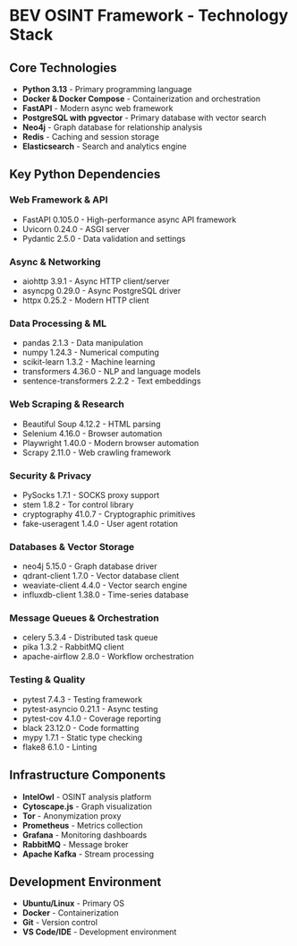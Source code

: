 # BEV OSINT Framework - Technology Stack

## Core Technologies
- **Python 3.13** - Primary programming language
- **Docker & Docker Compose** - Containerization and orchestration
- **FastAPI** - Modern async web framework
- **PostgreSQL with pgvector** - Primary database with vector search
- **Neo4j** - Graph database for relationship analysis
- **Redis** - Caching and session storage
- **Elasticsearch** - Search and analytics engine

## Key Python Dependencies
### Web Framework & API
- FastAPI 0.105.0 - High-performance async API framework
- Uvicorn 0.24.0 - ASGI server
- Pydantic 2.5.0 - Data validation and settings

### Async & Networking
- aiohttp 3.9.1 - Async HTTP client/server
- asyncpg 0.29.0 - Async PostgreSQL driver
- httpx 0.25.2 - Modern HTTP client

### Data Processing & ML
- pandas 2.1.3 - Data manipulation
- numpy 1.24.3 - Numerical computing
- scikit-learn 1.3.2 - Machine learning
- transformers 4.36.0 - NLP and language models
- sentence-transformers 2.2.2 - Text embeddings

### Web Scraping & Research
- Beautiful Soup 4.12.2 - HTML parsing
- Selenium 4.16.0 - Browser automation
- Playwright 1.40.0 - Modern browser automation
- Scrapy 2.11.0 - Web crawling framework

### Security & Privacy
- PySocks 1.7.1 - SOCKS proxy support
- stem 1.8.2 - Tor control library
- cryptography 41.0.7 - Cryptographic primitives
- fake-useragent 1.4.0 - User agent rotation

### Databases & Vector Storage
- neo4j 5.15.0 - Graph database driver
- qdrant-client 1.7.0 - Vector database client
- weaviate-client 4.4.0 - Vector search engine
- influxdb-client 1.38.0 - Time-series database

### Message Queues & Orchestration
- celery 5.3.4 - Distributed task queue
- pika 1.3.2 - RabbitMQ client
- apache-airflow 2.8.0 - Workflow orchestration

### Testing & Quality
- pytest 7.4.3 - Testing framework
- pytest-asyncio 0.21.1 - Async testing
- pytest-cov 4.1.0 - Coverage reporting
- black 23.12.0 - Code formatting
- mypy 1.7.1 - Static type checking
- flake8 6.1.0 - Linting

## Infrastructure Components
- **IntelOwl** - OSINT analysis platform
- **Cytoscape.js** - Graph visualization
- **Tor** - Anonymization proxy
- **Prometheus** - Metrics collection
- **Grafana** - Monitoring dashboards
- **RabbitMQ** - Message broker
- **Apache Kafka** - Stream processing

## Development Environment
- **Ubuntu/Linux** - Primary OS
- **Docker** - Containerization
- **Git** - Version control
- **VS Code/IDE** - Development environment